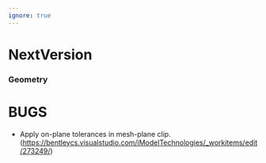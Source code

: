 ```yaml
---
ignore: true
---
```

# NextVersion

### Geometry

# BUGS
 * Apply on-plane tolerances in mesh-plane clip. (https://bentleycs.visualstudio.com/iModelTechnologies/_workitems/edit/273249/)